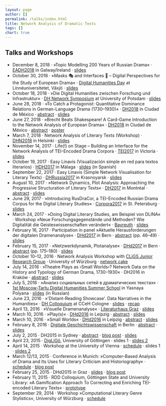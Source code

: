 ```yaml
---
layout: page
author: []
permalink: /talks/index.html
title: Network Analysis of Dramatic Texts
tags: []
chart: true
---
```

## Talks and Workshops

- December 8, 2018 · »Topic Modelling 200 Years of Russian Drama« · [EADH2018](https://eadh2018eadh.wordpress.com/) in Galway/Ireland · [slides](https://sharedocs.huma-num.fr/wl/?id=H8ATTrsuf2X6R4O8qNx1IqFs0Jen9d7Z)
- October 30, 2018 · »Masks 🎭 and Interfaces 🔌 – Digital Perspectives for the Study of European Drama« · [Digital Humanities Day](https://lnu.se/en/meet-linnaeus-university/current/events/2018/Digital-Humanities-Day/) at Linnéuniversitetet, Växjö · [slides](https://lehkost.github.io/slides/2018-vaxjo-drama-studies/index.html)
- October 18, 2018 · »Die Digital Humanities zwischen Forschung und Infrastruktur« · [DH Network Symposium](https://www.uni-potsdam.de/de/digital-humanities/aktivitaeten/veranstaltungen/symposium-zur-eroeffnung-des-netzwerks.html) at University of Potsdam · [slides](https://lehkost.github.io/slides/2018-potsdam/index.html)
- June 28, 2018 · »To Catch a Protagonist: Quantitative Dominance Relations in German-Language Drama (1730–1930)« · [DH2018](https://dh2018.adho.org/) in Ciudad de México · [abstract](https://dh2018.adho.org/?p=9362) · [slides](https://sharedocs.huma-num.fr/wl/?id=uQBsJyJJJOkdVSorbh7Vo1UY4fcIYhj2)
- June 27, 2018 · »Brecht Beats Shakespeare! A Card-Game Introduction to the Network Analysis of European Drama« · [DH2018](https://dh2018.adho.org/) in Ciudad de México · [abstract](https://dh2018.adho.org/?p=9465) · [poster](https://doi.org/10.6084/m9.figshare.6667424.v1)
- March 7, 2018 · Network Analysis of Literary Texts (Workshop) · [DHN2018](https://www.helsinki.fi/en/helsinki-centre-for-digital-humanities/dhn-2018) in Helsinki · [slides](https://lehkost.github.io/slides/2018-helsinki/)
- November 14, 2017 · Life(!) on Stage – Building an Interface for the Network Analysis of TEI-Encoded Drama Corpora · [TEI2017](http://hcmc.uvic.ca/tei2017/) in Victoria · [slides](https://dlina.github.io/presentations/2017-victoria/)
- October 19, 2017 · Easy Linavis (Visualización simple en red para textos literarios) · [HDH2017](http://hdh2017.es/) in Málaga · [slides](https://dlina.github.io/presentations/2017-malaga/) (in Spanish)
- September 22, 2017 · Easy Linavis (Simple Network Visualisation for Literary Texts) · [DHRussia2017](http://conf2.sfu-kras.ru/en/dhrussia2017) in Krasnoyarsk · [slides](https://dlina.github.io/presentations/2017-krasnoyarsk/)
- August 10, 2017 · »Network Dynamics, Plot Analysis: Approaching the Progressive Structuration of Literary Texts« · [DH2017](https://dh2017.adho.org/) in Montréal · [abstract](https://dh2017.adho.org/abstracts/071/071.pdf) · [slides](https://dlina.github.io/presentations/2017-montreal/)
- June 29, 2017 · »Introducing RusDraCor, a TEI-Encoded Russian Drama Corpus for the Digital Literary Studies« · [Corpora2017](https://events.spbu.ru/events/anons/corpora-2017/) in St. Petersburg · [slides](https://dlina.github.io/presentations/2017-spb/)
- March 24, 2017 · »Doing Digital Literary Studies, am Beispiel von DLINA« · Workshop »Neue Forschungsgegenstände und Methoden? Wie Digitalität die Geisteswissenschaften verändert« · [Bayreuth](http://digitalitaet-geisteswissenschaften.de/veranstaltungen/symposienreihe/workshop) · [slides](https://dlina.github.io/presentations/2017-bayreuth/)
- February 16, 2017 · Participation in panel »Aktuelle Herausforderungen der digitalen Dramenanalyse« · [DHd2017](http://www.dhd2017.ch/) in Bern · [abstract](http://www.dhd2017.ch/wp-content/uploads/2017/02/Abstractband_ergaenzt.pdf) (pp. 46–49) · [slides](https://christofs.github.io/dramenanalyse-dhd/)
- February 15, 2017 · »Netzwerkdynamik, Plotanalyse« · [DHd2017](http://www.dhd2017.ch/) in Bern · [abstract](http://www.dhd2017.ch/wp-content/uploads/2017/02/Abstractband_ergaenzt.pdf) (pp. 175–180) · [slides](https://dlina.github.io/presentations/2017-bern/)
- October 10–12, 2016 · Network Analysis Workshop with [CLiGS Junior Research Group](http://cligs.hypotheses.org/) · University of Würzburg · [network cake](https://twitter.com/christof77/status/785482921465569280)
- July 14, 2016 · »Theatre Plays as ›Small Worlds‹? Network Data on the History and Typology of German Drama, 1730–1930« · DH2016 in Kraków · [abstract](http://dh2016.adho.org/abstracts/360) · [slides](https://dlina.github.io/presentations/2016-krakow/)
- July 5, 2016 · »Анализ социальных сетей в драматических текстах« · [1st Moscow-Tartu Digital Humanities Summer School](https://ling.hse.ru/digitalhum/program) in Yasnaya Polyana · [slides](https://dlina.github.io/presentations/2016-yasnaya-polyana/) (in Russian)
- June 23, 2016 · »'Distant-Reading Showcase'. Data Narratives in the Humanities« · [DH Colloquium](http://www.cceh.uni-koeln.de/node/612) at CCeH Cologne · [slides](https://dlina.github.io/presentations/2016-koeln/) · [recap](https://dhc.hypotheses.org/193)
- April 13, 2016 · »Visuelle Dramenanalyse« · [Literaturhaus Graz](http://www.literaturhaus-graz.at/veranstaltung/workshop-visuelle-dramenanalyse/) · [slides](https://dlina.github.io/presentations/2016-graz/)
- March 10, 2016 · »Play(s)« · [DHd2016](http://dhd2016.de) in Leipzig · [abstract](http://dhd2016.de/boa-2.0.pdf) ·  [slides](https://dlina.github.io/presentations/2016-leipzig-plays/)
- March 10, 2016 · »Small Worlds« · [DHd2016](http://dhd2016.de) in Leipzig · [abstract](http://dhd2016.de/boa-2.0.pdf) ·  [slides](https://dlina.github.io/presentations/2016-leipzig/)
- February 8, 2016 · [Digitale Geschichtswissenschaft](http://clarin.bbaw.de/de/digitale-geschichtswissenschaft/) in Berlin · [abstract](http://clarin.bbaw.de/de/digitale-geschichtswissenschaft/abstracts/#dlina) ·  [slides](https://dlina.github.io/presentations/2016-berlin/)
- July 2, 2015 · DH2015 in Sydney · [abstract](http://dh2015.org/abstracts/xml/FISCHER_Frank_Digital_Network_Analysis_of_Dramati/FISCHER_Frank_Digital_Network_Analysis_of_Dramatic_Text.html) · [blog post](https://dlina.github.io/Our-Talk-at-DH2015/) · [slides](https://dlina.github.io/presentations/2015-sydney/sydney.html)
- April 23, 2015 · [DigLiGö](http://www.uni-goettingen.de/de/23042015-workshop-diglig%C3%B6---digitale-literaturwissenschaft-g%C3%B6ttingen/511115.html), University of Göttingen · slides 1 · [slides 2](https://mathias-goebel.github.io/2015-04-DigLiG%C3%B6/slides/mathias/index.html)
- April 14, 2015 · Workshop at the University of Vienna · [schedule](https://mathias-goebel.github.io/2015-04-vienna/) · slides 1 · [slides 2](https://mathias-goebel.github.io/2015-04-vienna/slides/mathias/)
- March 12/13, 2015 · Conference in Munich: »Computer-Based Analysis of Drama and Its Uses for Literary Criticism and Historiography« · [schedule](http://www.badw.de/de/veranstaltungen/_ergaenzungen/2015/402/2015_03_12_workshop-dennerlein_final.pdf) · [blog post](/Conference_in_Munich/)
- February 25, 2015 · DHd2015 in Graz · [slides](http://gams.uni-graz.at/o:dhd2015.v.040) · [blog post](/DHd-2015-Conference-in-Graz/)
- February 11, 2015 · RDD Colloquium, Göttingen State and University Library: »A Gamification Approach To Correcting and Enriching TEI-encoded Literary Texts« · [prototype](https://personae.gcdh.de/index.html)
- September 29, 2014 · Workshop »Computational Literary Genre Stylistics«, University of Würzburg · [schedule](http://www.germanistik.uni-wuerzburg.de/lehrstuehle/computerphilologie/aktuelles/veranstaltungen/auftaktworkshop_gattungsstilistik/)

